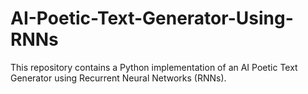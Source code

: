 # AI-Poetic-Text-Generator-Using-RNNs
This repository contains a Python implementation of an AI Poetic Text Generator using Recurrent Neural Networks (RNNs). 
